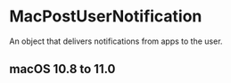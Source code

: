 # MacPostUserNotification
 An object that delivers notifications from apps to the user.

## macOS 10.8 to 11.0
